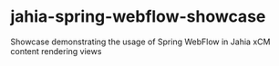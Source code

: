 jahia-spring-webflow-showcase
=============================

Showcase demonstrating the usage of Spring WebFlow in Jahia xCM content rendering views

